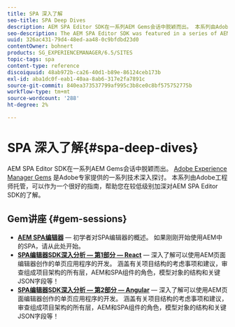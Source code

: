 ```yaml
---
title: SPA 深入了解
seo-title: SPA Deep Dives
description: AEM SPA Editor SDK在一系列AEM Gems会话中脱颖而出。 本系列由Adobe工程师托管，可以作为一个很好的指南，帮助从较低级别深入了解由Adobe工程师托管的AEM SPA Editor SDK。
seo-description: The AEM SPA Editor SDK was featured in a series of AEM Gems sessions. Hosted by Adobe engineers, this series can serve as a great guide to gain a deeper understanding of the AEM SPA Editor SDK at a low level, hosted by Adobe engineers.
uuid: 326ac431-79d4-48ed-aa48-0c9bfdbd23d0
contentOwner: bohnert
products: SG_EXPERIENCEMANAGER/6.5/SITES
topic-tags: spa
content-type: reference
discoiquuid: 48ab972b-ca26-40d1-b89e-86124ceb173b
exl-id: aba1dc0f-eab1-40aa-8ab6-317e2fa7891c
source-git-commit: 840ea373537799af995c3b8ce0c8bf575752775b
workflow-type: tm+mt
source-wordcount: '288'
ht-degree: 2%

---
```


# SPA 深入了解{#spa-deep-dives}

AEM SPA Editor SDK在一系列AEM Gems会话中脱颖而出。 [Adobe Experience Manager Gems](https://helpx.adobe.com/experience-manager/kt/eseminars/gems/aem-index.html) 是Adobe专家提供的一系列技术深入探讨。 本系列由Adobe工程师托管，可以作为一个很好的指南，帮助您在较低级别加深对AEM SPA Editor SDK的了解。

## Gem讲座 {#gem-sessions}

* **[AEM SPA编辑器](https://helpx.adobe.com/experience-manager/kt/eseminars/gems/aem-spa-editor.html)**  — 初学者对SPA编辑器的概述。 如果刚刚开始使用AEM中的SPA，请从此处开始。
* **[SPA编辑器SDK深入分析 — 第1部分 — React](https://helpx.adobe.com/experience-manager/kt/eseminars/gems/SPA-Editor-SDK-Deep-Dive-React.html)**  — 深入了解可以使用AEM页面编辑器创作的单页应用程序的开发。 涵盖有关项目结构的考虑事项和建议，审查组成项目架构的所有层，AEM和SPA组件的角色，模型对象的结构和关键JSON字段等！
* **[SPA编辑器SDK深入分析 — 第2部分 — Angular](https://helpx.adobe.com/experience-manager/kt/eseminars/gems/SPA-Editor-SDK-Deep-Dive-Angular.html)**  — 深入了解可以使用AEM页面编辑器创作的单页应用程序的开发。 涵盖有关项目结构的考虑事项和建议，审查组成项目架构的所有层，AEM和SPA组件的角色，模型对象的结构和关键JSON字段等！
